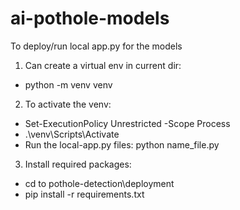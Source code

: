 # ai-pothole-models
To deploy/run local app.py for the models

1) Can create a virtual env in current dir:

- python -m venv venv

2) To activate the venv:

- Set-ExecutionPolicy Unrestricted -Scope Process
- .\venv\Scripts\Activate
- Run the local-app.py files: python name_file.py

3) Install required packages:

- cd to pothole-detection\deployment
- pip install -r requirements.txt
